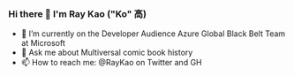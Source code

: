### Hi there 👋 I'm Ray Kao ("Ko" 高)

- 🔭 I’m currently on the Developer Audience Azure Global Black Belt Team at Microsoft 
- 💬 Ask me about Multiversal comic book history
- 📫 How to reach me: @RayKao on Twitter and GH
